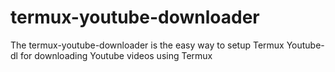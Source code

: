 # termux-youtube-downloader
The termux-youtube-downloader is the easy way to setup Termux Youtube-dl for downloading Youtube videos using Termux
